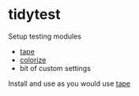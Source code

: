 # tidytest
Setup testing modules

- [tape](https://github.com/substack/tape)
- [colorize](https://github.com/substack/tap-colorize)
- bit of custom settings

Install and use as you would use [tape](https://github.com/substack/tape)